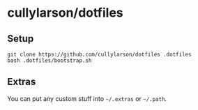 # cullylarson/dotfiles

## Setup

```
git clone https://github.com/cullylarson/dotfiles .dotfiles
bash .dotfiles/bootstrap.sh
```

## Extras

You can put any custom stuff into `~/.extras` or `~/.path`.
